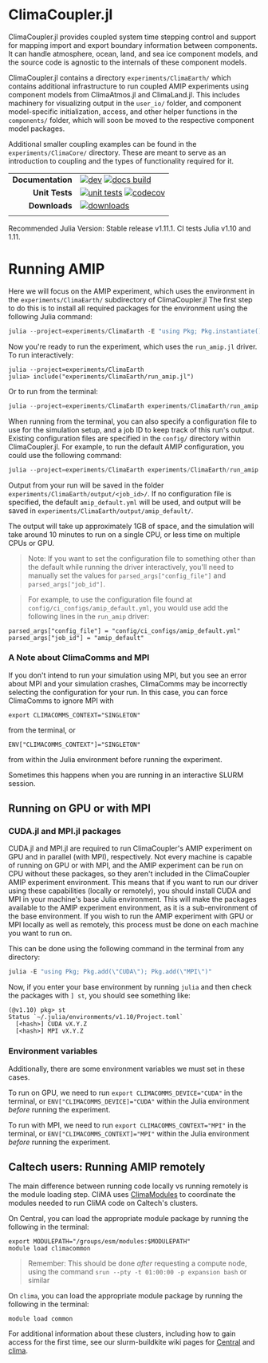 # ClimaCoupler.jl

ClimaCoupler.jl provides coupled system time stepping control and support for mapping import and export
boundary information between components. It can handle atmosphere, ocean, land, and sea ice component models,
and the source code is agnostic to the internals of these component models.

ClimaCoupler.jl contains a directory `experiments/ClimaEarth/` which contains
additional infrastructure to run coupled AMIP experiments using component models
from ClimaAtmos.jl and ClimaLand.jl. This includes machinery for visualizing output
in the `user_io/` folder, and component model-specific initialization, access,
and other helper functions in the `components/` folder, which will soon be moved to
the respective component model packages.

Additional smaller coupling examples can be found in the `experiments/ClimaCore/` directory.
These are meant to serve as an introduction to coupling and the types of functionality
required for it.

<!-- Links and shortcuts -->
[docs-dev-img]: https://img.shields.io/badge/docs-dev-blue.svg
[docs-dev-url]: https://CliMA.github.io/ClimaCoupler.jl/dev/

[docs-bld-img]: https://github.com/CliMA/ClimaCoupler.jl/workflows/Documentation/badge.svg
[docs-bld-url]: https://github.com/CliMA/ClimaCoupler.jl/actions?query=workflow%3ADocumentation

[unit-tests-img]: https://github.com/CliMA/ClimaCoupler.jl/actions/workflows/ci.yml/badge.svg
[unit-tests-url]: https://github.com/CliMA/ClimaCoupler.jl/actions?query=workflow%3Aci

[codecov-img]: https://codecov.io/gh/CliMA/ClimaCoupler.jl/branch/main/graph/badge.svg
[codecov-url]: https://codecov.io/gh/CliMA/ClimaCoupler.jl

[downloads-img]: https://img.shields.io/badge/dynamic/json?url=http%3A%2F%2Fjuliapkgstats.com%2Fapi%2Fv1%2Ftotal_downloads%2FClimaCoupler&query=total_requests&suffix=%2Ftotal&label=Downloads
[downloads-url]: http://juliapkgstats.com/pkg/ClimaCoupler

|||
|---------------------:|:-----------------------------------------------|
| **Documentation**    | [![dev][docs-dev-img]][docs-dev-url] [![docs build][docs-bld-img]][docs-bld-url]|
| **Unit Tests**       | [![unit tests][unit-tests-img]][unit-tests-url] [![codecov][codecov-img]][codecov-url]|
| **Downloads**        | [![downloads][downloads-img]][downloads-url]|
|||

Recommended Julia Version: Stable release v1.11.1. CI tests Julia v1.10 and 1.11.

# Running AMIP
Here we will focus on the AMIP experiment, which uses the environment in the `experiments/ClimaEarth/` subdirectory of ClimaCoupler.jl
The first step to do this is to install all required packages for the environment using the following Julia command:
```julia
julia --project=experiments/ClimaEarth -E "using Pkg; Pkg.instantiate(); Pkg.build()"
```

Now you're ready to run the experiment, which uses the `run_amip.jl` driver. To run interactively:
```
julia --project=experiments/ClimaEarth
julia> include("experiments/ClimaEarth/run_amip.jl")
```

Or to run from the terminal:
```julia
julia --project=experiments/ClimaEarth experiments/ClimaEarth/run_amip.jl
```

When running from the terminal, you can also specify a configuration file to use for the simulation setup, and a job ID to keep track of this run's output.
Existing configuration files are specified in the `config/` directory within ClimaCoupler.jl.
For example, to run the default AMIP configuration, you could use the following command:
```julia
julia --project=experiments/ClimaEarth experiments/ClimaEarth/run_amip.jl --config_file config/ci_configs/amip_default.yml --job_id amip_default
```

Output from your run will be saved in the folder `experiments/ClimaEarth/output/<job_id>/`.
If no configuration file is specified, the default
`amip_default.yml` will be used, and output will be saved in `experiments/ClimaEarth/output/amip_default/`.

The output will take up approximately 1GB of space, and the simulation will take around 10 minutes to run on a single CPU, or less time on multiple CPUs or GPU.

> Note: If you want to set the configuration file to something other than the default
while running the driver interactively, you'll need to
manually set the values for `parsed_args["config_file"]` and `parsed_args["job_id"]`.

>For example, to use the configuration file found at `config/ci_configs/amip_default.yml`, you would use add the following lines in the `run_amip` driver:
```
parsed_args["config_file"] = "config/ci_configs/amip_default.yml"
parsed_args["job_id"] = "amip_default"
```

### A Note about ClimaComms and MPI
If you don't intend to run your simulation using MPI, but you see an error about MPI and your simulation crashes,
ClimaComms may be incorrectly selecting the configuration for your run.
In this case, you can force ClimaComms to ignore MPI with
```
export CLIMACOMMS_CONTEXT="SINGLETON"
```
from the terminal, or
```
ENV["CLIMACOMMS_CONTEXT"]="SINGLETON"
```
from within the Julia environment before running the experiment.

Sometimes this happens when you are running in an interactive SLURM session.

## Running on GPU or with MPI

### CUDA.jl and MPI.jl packages
CUDA.jl and MPI.jl are required to run ClimaCoupler's AMIP experiment on GPU and in parallel (with MPI), respectively.
Not every machine is capable of running on GPU or with MPI, and the AMIP experiment can be run on CPU
without these packages, so they aren't included in the ClimaCoupler AMIP experiment environment.
This means that if you want to run our driver using these capabilities (locally or remotely), you should install
CUDA and MPI in your machine's base Julia environment. This will make the packages available to the
AMIP experiment environment, as it is a sub-environment of the base environment.
If you wish to run the AMIP experiment with GPU or MPI locally as well as remotely,
this process must be done on each machine you want to run on.

This can be done using the following command in the terminal from any directory:
```julia
julia -E "using Pkg; Pkg.add(\"CUDA\"); Pkg.add(\"MPI\")"
```

Now, if you enter your base environment by running `julia` and then check the packages with `] st`, you should see something like:
```
(@v1.10) pkg> st
Status `~/.julia/environments/v1.10/Project.toml`
  [<hash>] CUDA vX.Y.Z
  [<hash>] MPI vX.Y.Z
```

### Environment variables
Additionally, there are some environment variables we must set in these cases.

To run on GPU, we need to run `export CLIMACOMMS_DEVICE="CUDA"` in the terminal, or
`ENV["CLIMACOMMS_DEVICE]="CUDA"` within the Julia environment _before_ running the experiment.

To run with MPI, we need to run `export CLIMACOMMS_CONTEXT="MPI"` in the terminal, or
`ENV["CLIMACOMMS_CONTEXT]="MPI"` within the Julia environment _before_ running the experiment.

## Caltech users: Running AMIP remotely
The main difference between running code locally vs running remotely is
the module loading step. CliMA uses [ClimaModules](https://github.com/CliMA/ClimaModules?tab=readme-ov-file#clima-modules-for-new-central) to coordinate the modules
needed to run CliMA code on Caltech's clusters.

On Central, you can load the appropriate module package by running the following in the terminal:
```
export MODULEPATH="/groups/esm/modules:$MODULEPATH"
module load climacommon
```

> Remember: This should be done _after_ requesting a compute node, using the command `srun --pty -t 01:00:00 -p expansion bash` or similar

On `clima`, you can load the appropriate module package by running the following in the terminal:
```
module load common
```

For additional information about these clusters, including how to gain access for the first time,
see our slurm-buildkite wiki pages for [Central](https://github.com/CliMA/slurm-buildkite/wiki/Central) and [clima](https://github.com/CliMA/slurm-buildkite/wiki/clima).
